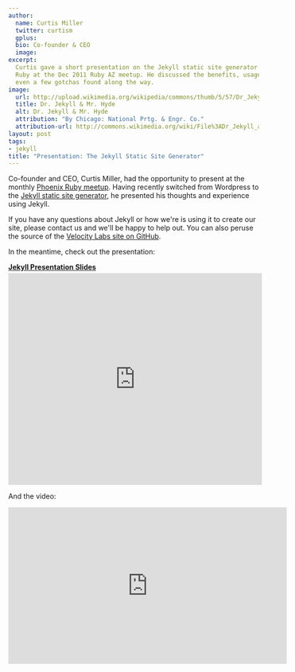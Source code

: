 ```yaml
---
author:
  name: Curtis Miller
  twitter: curtism
  gplus:
  bio: Co-founder & CEO
  image:
excerpt:
  Curtis gave a short presentation on the Jekyll static site generator for
  Ruby at the Dec 2011 Ruby AZ meetup. He discussed the benefits, usage and
  even a few gotchas found along the way.
image:
  url: http://upload.wikimedia.org/wikipedia/commons/thumb/5/57/Dr_Jekyll_and_Mr_Hyde_poster.png/320px-Dr_Jekyll_and_Mr_Hyde_poster.png
  title: Dr. Jekyll & Mr. Hyde
  alt: Dr. Jekyll & Mr. Hyde
  attribution: "By Chicago: National Prtg. & Engr. Co."
  attribution-url: http://commons.wikimedia.org/wiki/File%3ADr_Jekyll_and_Mr_Hyde_poster.png
layout: post
tags:
- jekyll
title: "Presentation: The Jekyll Static Site Generator"
---
```


Co-founder and CEO, Curtis Miller, had the opportunity to present at the monthly
[Phoenix Ruby meetup](http://rubyaz.org/).
Having recently switched from Wordpress to the
[Jekyll static site generator](https://github.com/mojombo/jekyll), he presented his
thoughts and experience using Jekyll.

If you have any questions about Jekyll or how we're is using it to create our site,
please contact us and we'll be happy to help out. You can also peruse the source of the
[Velocity Labs site on GitHub](https://github.com/velocity-labs/velocitylabs.io).

In the meantime, check out the presentation:

<div style="width:510px" id="__ss_10653919">
  <strong style="display:block;margin:12px 0 4px">
    <a href="http://www.slideshare.net/Flatterline/jekyll-presentation-slides" title="Jekyll Presentation Slides" target="_blank">Jekyll Presentation Slides</a>
  </strong>

  <iframe src="http://www.slideshare.net/slideshow/embed_code/10653919" width="510" height="426" frameborder="0" marginwidth="0" marginheight="0" scrolling="no"></iframe>
</div>

And the video:

<iframe width="560" height="315" src="http://www.youtube.com/embed/7mXeJlFdZ2c" frameborder="0" allowfullscreen></iframe>
